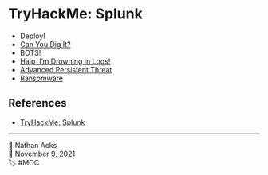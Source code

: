 # TryHackMe: Splunk

* Deploy!
* [Can You Dig It?](../log/2021-11-09-tryhackme-complete-beginner-supplements.md)
* BOTS!
* [Halp, I’m Drowning in Logs!](../log/2021-11-09-tryhackme-complete-beginner-supplements.md)
* [Advanced Persistent Threat](../log/2021-11-09-tryhackme-complete-beginner-supplements.md)
* [Ransomware](../log/2021-11-11-tryhackme-complete-beginner-supplements.md)

## References

* [TryHackMe: Splunk](https://tryhackme.com/room/bpsplunk)

- - - -

<span aria-hidden="true">👤</span> Nathan Acks  
<span aria-hidden="true">📅</span> November 9, 2021  
<span aria-hidden="true">🏷️</span> #MOC

